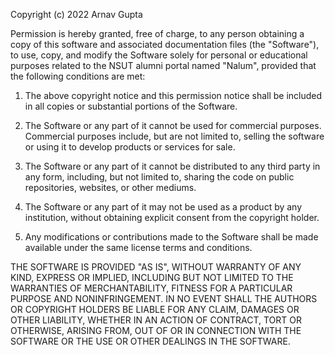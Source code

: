 Copyright (c) 2022 Arnav Gupta

Permission is hereby granted, free of charge, to any person obtaining a copy of this software and associated documentation files (the "Software"), to use, copy, and modify the Software solely for personal or educational purposes related to the NSUT alumni portal named "Nalum", provided that the following conditions are met:

1. The above copyright notice and this permission notice shall be included in all copies or substantial portions of the Software.

2. The Software or any part of it cannot be used for commercial purposes. Commercial purposes include, but are not limited to, selling the software or using it to develop products or services for sale.

3. The Software or any part of it cannot be distributed to any third party in any form, including, but not limited to, sharing the code on public repositories, websites, or other mediums.

4. The Software or any part of it may not be used as a product by any institution, without obtaining explicit consent from the copyright holder.

5. Any modifications or contributions made to the Software shall be made available under the same license terms and conditions.

THE SOFTWARE IS PROVIDED "AS IS", WITHOUT WARRANTY OF ANY KIND, EXPRESS OR IMPLIED, INCLUDING BUT NOT LIMITED TO THE WARRANTIES OF MERCHANTABILITY, FITNESS FOR A PARTICULAR PURPOSE AND NONINFRINGEMENT. IN NO EVENT SHALL THE AUTHORS OR COPYRIGHT HOLDERS BE LIABLE FOR ANY CLAIM, DAMAGES OR OTHER LIABILITY, WHETHER IN AN ACTION OF CONTRACT, TORT OR OTHERWISE, ARISING FROM, OUT OF OR IN CONNECTION WITH THE SOFTWARE OR THE USE OR OTHER DEALINGS IN THE SOFTWARE.
